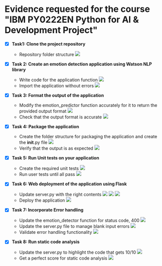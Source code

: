 # Evidence requested for the course "IBM PY0222EN Python for AI & Development Project"

- [x] **Task1: Clone the project repository**
  - Repository folder structure 
![](./1_folder_structure.png)

- [x] **Task 2: Create an emotion detection application using Watson NLP library**
  - Write code for the application function
![](./2a_emotion_detection.png)
  - Import the application without errors
![](./2b_application_creation.png)

- [x] **Task 3: Format the output of the application**
  - Modify the emotion_predictor function accurately for it to return the provided output format
![](./3a_output_formatting.png)
  - Check that the output format is accurate 
![](./3b_formatted_output_test.png)

- [x] **Task 4: Package the application**
  - Create the folder structure for packaging the application and create the __init__.py file
![](./4a_packaging.png)
  - Verify that the output is as expected
![](./4b_packaging_test.png)

- [x] **Task 5: Run Unit tests on your application**
  - Create the required unit tests
![](./5a_unit_testing.png)
  - Run user tests until all pass
![](./5b_unit_testing_result.png)

- [x] **Task 6: Web deployment of the application using Flask**
  - Update server.py with the right contents
![](./6a1_server.png)
![](./6a2_server.png)
![](./6a3_server.png)
  - Deploy the application
![](./6b_deployment_test.png)

- [x] **Task 7: Incorporate Error handling**
  - Update the emotion_detector function for status code, 400
![](./7a_error_handling_function.png)
  - Update the server.py file to manage blank input errors
![](./7b_error_handling_server.png)
  - Validate error handling functionality
![](./7c_error_handling_interface.png)

- [x] **Task 8: Run static code analysis**
  - Update the server.py to highlight the code that gets 10/10
![](./8a_server_modified.png)
  - Get a perfect score for static code analysis
![](./8b_static_code_analysis.png)